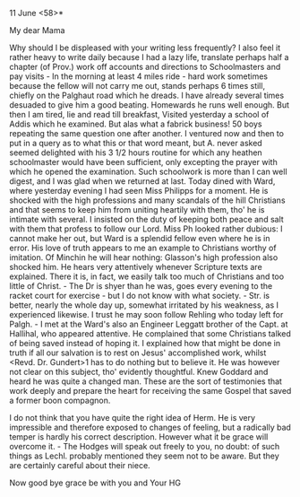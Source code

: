  11 June <58>*

My dear Mama

Why should I be displeased with your writing less frequently? I also feel it rather heavy to write daily because I had a lazy life, translate perhaps half a chapter (of Prov.) work off accounts and directions to Schoolmasters and pay visits - In the morning at least 4 miles ride - hard work sometimes because the fellow will not carry me out, stands perhaps 6 times still, chiefly on the Palghaut road which he dreads. I have already several times desuaded to give him a good beating. Homewards he runs well enough. But then I am tired, lie and read till breakfast, Visited yesterday a school of Addis which he examined. But alas what a fabrick business! 50 boys repeating the same question one after another. I ventured now and then to put in a query as to what this or that word meant, but A. never asked seemed delighted with his 3 1/2 hours routine for which any heathen schoolmaster would have been sufficient, only excepting the prayer with which he opened the examination. Such schoolwork is more than I can well digest, and I was glad when we returned at last. Today dined with Ward, where yesterday evening I had seen Miss Philipps for a moment. He is shocked with the high professions and many scandals of the hill Christians and that seems to keep him from uniting heartily with them, tho' he is intimate with several. I insisted on the duty of keeping both peace and salt with them that profess to follow our Lord. Miss Ph looked rather dubious: I cannot make her out, but Ward is a splendid fellow even where he is in error. His love of truth appears to me an example to Christians worthy of imitation. Of Minchin he will hear nothing: Glasson's high profession also shocked him. He hears very attentively whenever Scripture texts are explained. There it is, in fact, we easily talk too much of Christians and too little of Christ. - The Dr is shyer than he was, goes every evening to the racket court for exercise - but I do not know with what society. - Str. is better, nearly the whole day up, somewhat irritated by his weakness, as I experienced likewise. I trust he may soon follow Rehling who today left for Palgh. - I met at the Ward's also an Engineer Leggatt brother of the Capt. at Hallihal, who appeared attentive. He complained that some Christians talked of being saved instead of hoping it. I explained how that might be done in truth if all our salvation is to rest on Jesus' accomplished work, whilst <Revd. Dr. Gundert>1 has to do nothing but to believe it. He was however not clear on this subject, tho' evidently thoughtful. Knew Goddard and heard he was quite a changed man. These are the sort of testimonies that work deeply and prepare the heart for receiving the same Gospel that saved a former boon compagnon.

I do not think that you have quite the right idea of Herm. He is very impressible and therefore exposed to changes of feeling, but a radically bad temper is hardly his correct description. However what it be grace will overcome it. - The Hodges will speak out freely to you, no doubt: of such things as Lechl. probably mentioned they seem not to be aware. But they are certainly careful about their niece.

Now good bye grace be with you and
 Your HG

